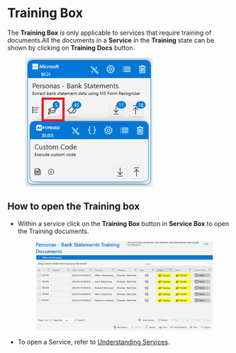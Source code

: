 # Training Box

The **Training Box** is only applicable to services that require training of documents.All the documents in a **Service** in the **Training** state can be shown by clicking on **Training Docs** button.

<figure><img src="../assets/image (124).png" alt=""><figcaption></figcaption></figure>

## How to open the Training box

*   Within a service click on the **Training Box** button in **Service Box** to open the Training documents.

    <figure><img src="../assets/image (4) (8).png" alt=""><figcaption></figcaption></figure>
* To open a Service, refer to [Understanding Services](broken-reference).

